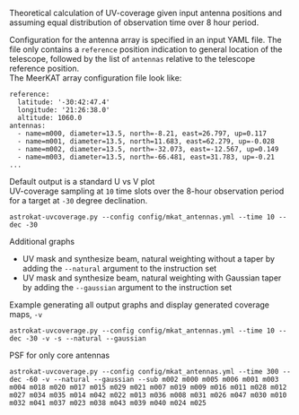 Theoretical calculation of UV-coverage given input antenna positions
and assuming equal distribution of observation time over 8 hour period.


Configuration for the antenna array is specified in an input YAML file.
The file only contains a `reference` position indication to general location of the telescope,
followed by the list of `antennas` relative to the telescope reference position.    
The MeerKAT array configuration file look like:    
```
reference:
  latitude: '-30:42:47.4'
  longitude: '21:26:38.0'
  altitude: 1060.0
antennas:
  - name=m000, diameter=13.5, north=-8.21, east=26.797, up=0.117
  - name=m001, diameter=13.5, north=11.683, east=62.279, up=-0.028
  - name=m002, diameter=13.5, north=-32.073, east=-12.567, up=0.149
  - name=m003, diameter=13.5, north=-66.481, east=31.783, up=-0.21
...
```

Default output is a standard U vs V plot    
UV-coverage sampling at `10` time slots over the 8-hour observation period
for a target at `-30` degree declination.
```
astrokat-uvcoverage.py --config config/mkat_antennas.yml --time 10 --dec -30
```

Additional graphs
* UV mask and synthesize beam, natural weighting without a taper by adding the `--natural` argument to the instruction set
* UV mask and synthesize beam, natural weighting with Gaussian taper by adding the `--gaussian` argument to the instruction set


Example generating all output graphs and display generated coverage maps, `-v`
```
astrokat-uvcoverage.py --config config/mkat_antennas.yml --time 10 --dec -30 -v -s --natural --gaussian
```

PSF for only core antennas
```
astrokat-uvcoverage.py --config config/mkat_antennas.yml --time 300 --dec -60 -v --natural --gaussian --sub m002 m000 m005 m006 m001 m003 m004 m018 m020 m017 m015 m029 m021 m007 m019 m009 m016 m011 m028 m012 m027 m034 m035 m014 m042 m022 m013 m036 m008 m031 m026 m047 m030 m010 m032 m041 m037 m023 m038 m043 m039 m040 m024 m025
```



